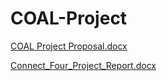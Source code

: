 # COAL-Project


[COAL Project Proposal.docx](https://github.com/user-attachments/files/19404401/COAL.Project.Proposal.docx)



[Connect_Four_Project_Report.docx](https://github.com/user-attachments/files/20228028/Connect_Four_Project_Report.docx)
